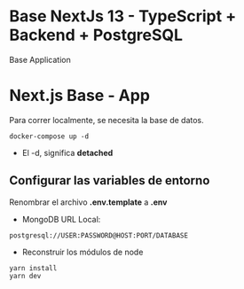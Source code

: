 # Base NextJs 13 - TypeScript + Backend + PostgreSQL

Base Application

# Next.js Base - App

Para correr localmente, se necesita la base de datos.

```
docker-compose up -d
```

- El -d, significa **detached**

## Configurar las variables de entorno

Renombrar el archivo **.env.template** a **.env**

- MongoDB URL Local:

```
postgresql://USER:PASSWORD@HOST:PORT/DATABASE
```

- Reconstruir los módulos de node

```
yarn install
yarn dev
```
